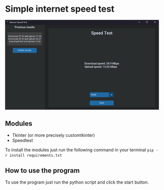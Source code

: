 # Simple internet speed test

![Screenshot](images/screenshot.png)

## Modules

- Tkinter (or more precisely customtkinter)
- Speedtest

To install the modules just run the following command in your terminal ```pip -r install requirements.txt```

## How to use the program

To use the program just run the python script and click the start button.
